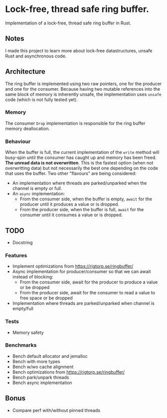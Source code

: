 # Lock-free, thread safe ring buffer.

Implementation of a lock-free, thread safe ring buffer in Rust.

## Notes
I made this project to learn more about lock-free datastructures, unsafe Rust and asynchronous code.

## Architecture
The ring buffer is implemented using two raw pointers, one for the producer and one for the consumer.
Because having two mutable references into the same block of memory is inherently unsafe, the implementation uses `unsafe` code (which is not fully tested yet).

### Memory
The consumer `Drop` implementation is responsible for the ring buffer memory deallocation.

### Behaviour
When the buffer is full, the current implementation of the `write` method will busy-spin until the consumer has caught up and memory has been freed. __The unread data
is not overwritten__. This is the fastest option (when not overwritting data) but not necessarily the best one depending on the code that uses the buffer. Two other "flavours" are being considered:
  - An implementation where threads are parked/unparked when the channel is empty or full.
  - An `async` implementation:
       - From the consumer side, when the buffer is empty, `await` for the producer until it produces a value or is dropped.
       - From the producer side, when the buffer is full, `await` for the consumer until it consumes a value or is dropped.

## TODO
  - Docstring

  ### Features
  - Implement optimizations from https://rigtorp.se/ringbuffer/
  - Async implementation for producer/consumer so that we can await instead of blocking:
     - From the consumer side, await for the producer to produce a value or be dropped
     - From the producer side, await for the consumer to read a value to free space or be dropped
  - Implementation where threads are parked/unparked when channel is empty/full

  ### Tests
  - Memory safety

  ### Benchmarks
  - Bench default allocator and jemalloc
  - Bench with more types
  - Bench w/wo cache alignment
  - Bench optimizations from https://rigtorp.se/ringbuffer/
  - Bench park/unpark threads
  - Bench async implementation

## Bonus
  - Compare perf with/without pinned threads
